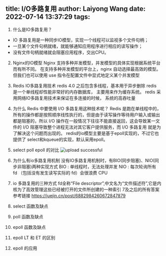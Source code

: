 title: I/O多路复用
author: Laiyong Wang
date: 2022-07-14 13:37:29
tags:
---
1. 什么是IO多路复用？
- IO 多路复用是一种同步IO模型，实现一个线程可以监视多个文件句柄；
- 一旦某个文件句柄就绪，就能够通知应用程序进行相应的读写操作；
- 没有文件句柄就绪就会阻塞应用程序，交出CPU。
2. Nginx的IO模型
Nginx 支持多种并发模型，并发模型的具体实现根据系统平台而有所不同。
在支持多种并发模型的平台上，nginx 自动选择最高效的模型。但我们也可以使用 use 指令在配置文件中显式地定义某个并发模型

3. Redis IO多路复用技术
redis 4.0 之后包含多线程，基本用于异步删除
redis 是一个单线程却性能非常好的内存数据库， 主要用来作为缓存系统。 redis 采用网络IO多路复用技术来保证在多连接的时候， 系统的高吞吐量
4. 为什么 Redis 中要使用 I/O 多路复用这种技术呢？
Redis 是跑在单线程中的，所有的操作都是按照顺序线性执行的，但是由于读写操作等待用户输入或输出都是阻塞的，所以 I/O 操作在一般情况下往往不能直接返回，这会导致某一文件的 I/O 阻塞导致整个进程无法对其它客户提供服务，而  I/O 多路复用 就是为了解决这个问题而出现的。
redis的io模型主要是基于epoll实现的，不过它也提供了 select和kqueue的实现，默认采用epoll。

5. select poll epoll 的对比
![upload successful](/images/pasted-1.png)

6. 为什么有io多路复用机制
没有IO多路复用机制时，有BIO(同步阻塞)、NIO(同步非阻塞)两种实现方式
BIO : 单线程时，无法处理并发
NIO : 每次轮询所有 fd （包括没有发生读写实际的 fd）会很浪费 CPU
7. io 多路复用的三种方式
fd全称“File descriptor”,中文名为“文件描述符”,它是内核为了高效管理这些已经被打开的文件所创建的一种索引
7及之后的所有答案参考链接
https://juejin.cn/post/6882984260672847879
8. select 函数及缺点

9. poll 函数及缺点

10. epoll 函数及缺点

11. epoll LT 和 ET 的区别

12. epoll 的应用